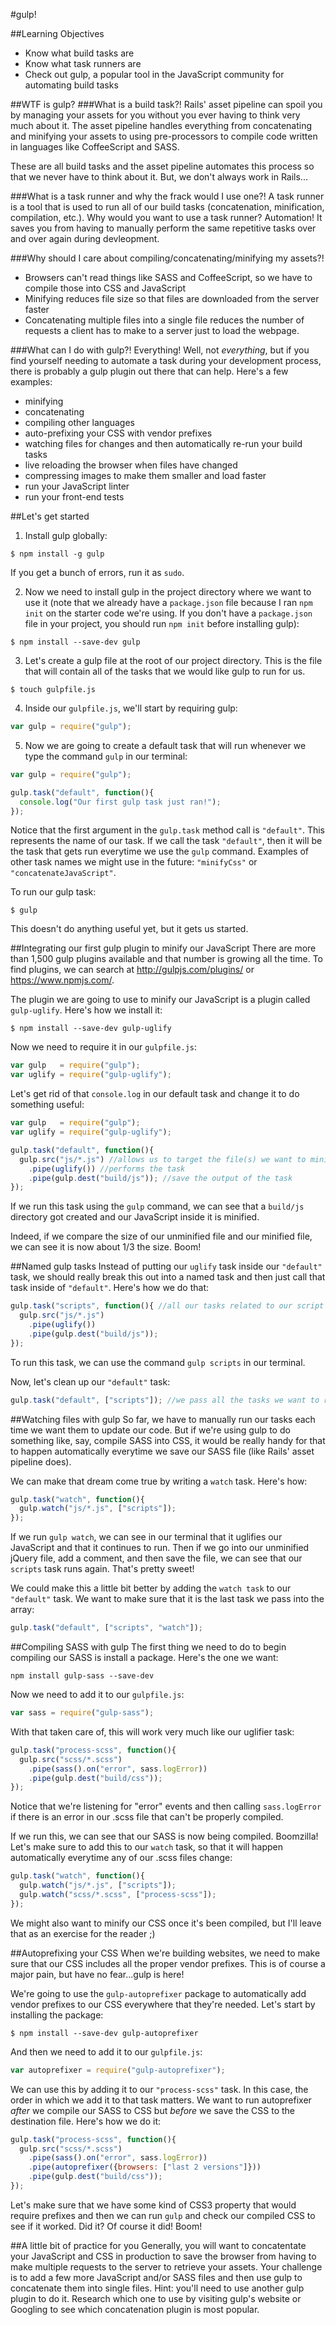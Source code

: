 #gulp!

##Learning Objectives
* Know what build tasks are
* Know what task runners are
* Check out gulp, a popular tool in the JavaScript community for automating build tasks

##WTF is gulp?
###What is a build task?!
Rails' asset pipeline can spoil you by managing your assets for you without you ever having to think very much about it. The asset pipeline handles everything from concatenating and minifying your assets to using pre-processors to compile code written in languages like CoffeeScript and SASS.

These are all build tasks and the asset pipeline automates this process so that we never have to think about it. But, we don't always work in Rails...

###What is a task runner and why the frack would I use one?!
A task runner is a tool that is used to run all of our build tasks (concatenation, minification, compilation, etc.).  Why would you want to use a task runner?  Automation! It saves you from having to manually perform the same repetitive tasks over and over again during devleopment.

###Why should I care about compiling/concatenating/minifying my assets?!
* Browsers can't read things like SASS and CoffeeScript, so we have to compile those into CSS and JavaScript
* Minifying reduces file size so that files are downloaded from the server faster
* Concatenating multiple files into a single file reduces the number of requests a client has to make to a server just to load the webpage.

###What can I do with gulp?!
Everything! Well, not _everything_, but if you find yourself needing to automate a task during your development process, there is probably a gulp plugin out there that can  help. Here's a few examples:

* minifying
* concatenating
* compiling other languages
* auto-prefixing your CSS with vendor prefixes
* watching files for changes and then automatically re-run your build tasks
* live reloading the browser when files have changed
* compressing images to make them smaller and load faster
* run your JavaScript linter
* run your front-end tests

##Let's get started
1. Install gulp globally:
 
  ```
  $ npm install -g gulp
  ```

  If you get a bunch of errors, run it as `sudo`.

2. Now we need to install gulp in the project directory where we want to use it (note that we already have a `package.json` file because I ran `npm init` on the starter code we're using. If you don't have a `package.json` file in your project, you should run `npm init` before installing gulp):

  ```
  $ npm install --save-dev gulp
  ```

3. Let's create a gulp file at the root of our project directory. This is the file that will contain all of the tasks that we would like gulp to run for us.

  ```
  $ touch gulpfile.js
  ```

4. Inside our `gulpfile.js`, we'll start by requiring gulp:

  ```javascript
  var gulp = require("gulp");
  ```

5. Now we are going to create a default task that will run whenever we type the command `gulp` in our terminal:

  ```javascript
  var gulp = require("gulp");

  gulp.task("default", function(){
    console.log("Our first gulp task just ran!");
  });
  ```

  Notice that the first argument in the `gulp.task` method call is `"default"`. This represents the name of our task. If we call the task `"default"`, then it will be the task that gets run everytime we use the `gulp` command. Examples of other task names we might use in the future: `"minifyCss"` or `"concatenateJavaScript"`.

  To run our gulp task:

  ```
  $ gulp
  ```

  This doesn't do anything useful yet, but it gets us started.

##Integrating our first gulp plugin to minify our JavaScript
There are more than 1,500 gulp plugins available and that number is growing all the time. To find plugins, we can search at http://gulpjs.com/plugins/ or https://www.npmjs.com/.

The plugin we are going to use to minify our JavaScript is a plugin called `gulp-uglify`.  Here's how we install it:

  ```
  $ npm install --save-dev gulp-uglify
  ```

Now we need to require it in our `gulpfile.js`:

  ```javascript
  var gulp   = require("gulp");
  var uglify = require("gulp-uglify");
  ```

Let's get rid of that `console.log` in our default task and change it to do something useful:

  ```javascript
  var gulp   = require("gulp");
  var uglify = require("gulp-uglify");

  gulp.task("default", function(){
    gulp.src("js/*.js") //allows us to target the file(s) we want to minify
      .pipe(uglify()) //performs the task
      .pipe(gulp.dest("build/js")); //save the output of the task
  });
  ```

If we run this task using the `gulp` command, we can see that a `build/js` directory got created and our JavaScript inside it is minified. 

Indeed, if we compare the size of our unminified file and our minified file, we can see it is now about 1/3 the size. Boom!

##Named gulp tasks
Instead of putting our `uglify` task inside our `"default"` task, we should really break this out into a named task and then just call that task inside of `"default"`. Here's how we do that:

  ```javascript
  gulp.task("scripts", function(){ //all our tasks related to our script files
    gulp.src("js/*.js")
      .pipe(uglify())
      .pipe(gulp.dest("build/js"));
  });
  ```

To run this task, we can use the command `gulp scripts` in our terminal.

Now, let's clean up our `"default"` task:

  ```javascript
  gulp.task("default", ["scripts"]); //we pass all the tasks we want to run into the array
  ```

##Watching files with gulp
So far, we have to manually run our tasks each time we want them to update our code.  But if we're using gulp to do something like, say, compile SASS into CSS, it would be really handy for that to happen automatically everytime we save our SASS file (like Rails' asset pipeline does).  

We can make that dream come true by writing a `watch` task. Here's how:

  ```javascript
  gulp.task("watch", function(){
    gulp.watch("js/*.js", ["scripts"]);
  });
  ```

If we run `gulp watch`, we can see in our terminal that it uglifies our JavaScript and that it continues to run. Then if we go into our unminified jQuery file, add a comment, and then save the file, we can see that our `scripts` task runs again. That's pretty sweet!

We could make this a little bit better by adding the `watch task` to our `"default"` task.  We want to make sure that it is the last task we pass into the array:

  ```javascript
  gulp.task("default", ["scripts", "watch"]); 
  ```

##Compiling SASS with gulp
The first thing we need to do to begin compiling our SASS is install a package.  Here's the one we want:

  ```
  npm install gulp-sass --save-dev
  ```

Now we need to add it to our `gulpfile.js`:

  ```javascript
  var sass = require("gulp-sass");
  ```

With that taken care of, this will work very much like our uglifier task:

  ```javascript
  gulp.task("process-scss", function(){
    gulp.src("scss/*.scss")
      .pipe(sass().on("error", sass.logError))
      .pipe(gulp.dest("build/css"));
  });
  ```

Notice that we're listening for "error" events and then calling `sass.logError` if there is an error in our .scss file that can't be properly compiled.

If we run this, we can see that our SASS is now being compiled. Boomzilla!  Let's make sure to add this to our `watch` task, so that it will happen automatically everytime any of our .scss files change:

  ```javascript
  gulp.task("watch", function(){
    gulp.watch("js/*.js", ["scripts"]);
    gulp.watch("scss/*.scss", ["process-scss"]);
  });
  ```

We might also want to minify our CSS once it's been compiled, but I'll leave that as an exercise for the reader ;)

##Autoprefixing your CSS
When we're building websites, we need to make sure that our CSS includes all the proper vendor prefixes.  This is of course a major pain, but have no fear...gulp is here!

We're going to use the `gulp-autoprefixer` package to automatically add vendor prefixes to our CSS everywhere that they're needed. Let's start by installing the package:

  ```
  $ npm install --save-dev gulp-autoprefixer
  ```

And then we need to add it to our `gulpfile.js`:

  ```javascript
  var autoprefixer = require("gulp-autoprefixer");
  ```

We can use this by adding it to our `"process-scss"` task.  In this case, the order in which we add it to that task matters. We want to run autoprefixer _after_ we compile our SASS to CSS but _before_ we save the CSS to the destination file.  Here's how we do it:

  ```javascript
  gulp.task("process-scss", function(){
    gulp.src("scss/*.scss")
      .pipe(sass().on("error", sass.logError))
      .pipe(autoprefixer({browsers: ["last 2 versions"]}))
      .pipe(gulp.dest("build/css"));
  });
  ```

Let's make sure that we have some kind of CSS3 property that would require prefixes and then we can run `gulp` and check our compiled CSS to see if it worked. Did it? Of course it did! Boom!

##A little bit of practice for you
Generally, you will want to concatentate your JavaScript and CSS in production to save the browser from having to make multiple requests to the server to retrieve your assets. Your challenge is to add a few more JavaScript and/or SASS files and then use gulp to concatenate them into single files. Hint: you'll need to use another gulp plugin to do it. Research which one to use by visiting gulp's website or Googling to see which concatenation plugin is most popular.